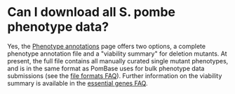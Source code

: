 # Can I download all S. pombe phenotype data?
<!-- pombase_categories: Finding data,Using ontologies -->

Yes, the [Phenotype annotations](/downloads/phenotype-annotations) page
offers two options, a complete phenotype annotation file and a
"viability summary" for deletion mutants. At present, the full file
contains all manually curated single mutant phenotypes, and is in the
same format as PomBase uses for bulk phenotype data submissions (see the
[file formats FAQ](/faq/what-file-formats-can-i-use-submit-high-throughput-data)).
Further information on the viability summary is available in the
[essential genes FAQ](/faq/can-i-get-list-essential-pombe-genes).

